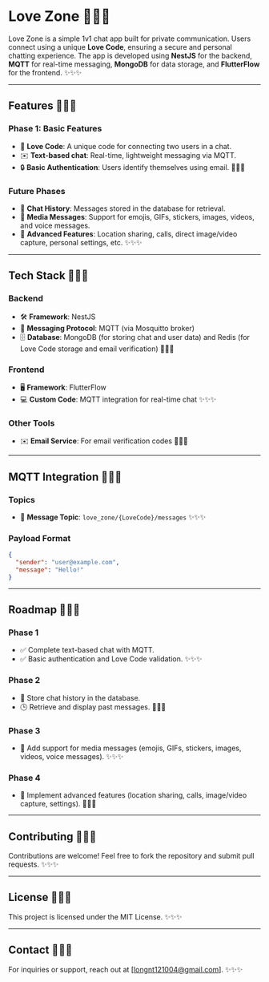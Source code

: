 # Love Zone 🌟🌟🌟

Love Zone is a simple 1v1 chat app built for private communication. Users connect using a unique **Love Code**, ensuring a secure and personal chatting experience. The app is developed using **NestJS** for the backend, **MQTT** for real-time messaging, **MongoDB** for data storage, and **FlutterFlow** for the frontend. ✨✨✨

---

## Features 🌟🌟🌟

### Phase 1: Basic Features
- 💖 **Love Code**: A unique code for connecting two users in a chat.
- ✉️ **Text-based chat**: Real-time, lightweight messaging via MQTT.
- 🔒 **Basic Authentication**: Users identify themselves using email. 🌟🌟🌟

### Future Phases
- 📜 **Chat History**: Messages stored in the database for retrieval.
- 🎨 **Media Messages**: Support for emojis, GIFs, stickers, images, videos, and voice messages.
- 🌟 **Advanced Features**: Location sharing, calls, direct image/video capture, personal settings, etc. ✨✨✨

---

## Tech Stack 🌟🌟🌟

### Backend
- 🛠️ **Framework**: NestJS
- 📡 **Messaging Protocol**: MQTT (via Mosquitto broker)
- 🗄️ **Database**: MongoDB (for storing chat and user data) and Redis (for Love Code storage and email verification) 🌟🌟🌟

### Frontend
- 🖥️ **Framework**: FlutterFlow
- 💻 **Custom Code**: MQTT integration for real-time chat ✨✨✨

### Other Tools
- ✉️ **Email Service**: For email verification codes 🌟🌟🌟

---

## MQTT Integration 🌟🌟🌟

### Topics
- 📨 **Message Topic**: `love_zone/{LoveCode}/messages` ✨✨✨

### Payload Format
```json
{
  "sender": "user@example.com",
  "message": "Hello!"
}
```

---

## Roadmap 🌟🌟🌟

### Phase 1
- ✅ Complete text-based chat with MQTT.
- ✅ Basic authentication and Love Code validation. ✨✨✨

### Phase 2
- 💾 Store chat history in the database.
- 🕒 Retrieve and display past messages. 🌟🌟🌟

### Phase 3
- 🎉 Add support for media messages (emojis, GIFs, stickers, images, videos, voice messages). ✨✨✨

### Phase 4
- 🚀 Implement advanced features (location sharing, calls, image/video capture, settings). 🌟🌟🌟

---

## Contributing 🌟🌟🌟
Contributions are welcome! Feel free to fork the repository and submit pull requests. ✨✨✨

---

## License 🌟🌟🌟
This project is licensed under the MIT License. ✨✨✨

---

## Contact 🌟🌟🌟
For inquiries or support, reach out at [longnt121004@gmail.com]. ✨✨✨

